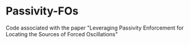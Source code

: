 # Passivity-FOs
Code associated with the paper "Leveraging Passivity Enforcement for Locating the Sources of Forced Oscillations"
